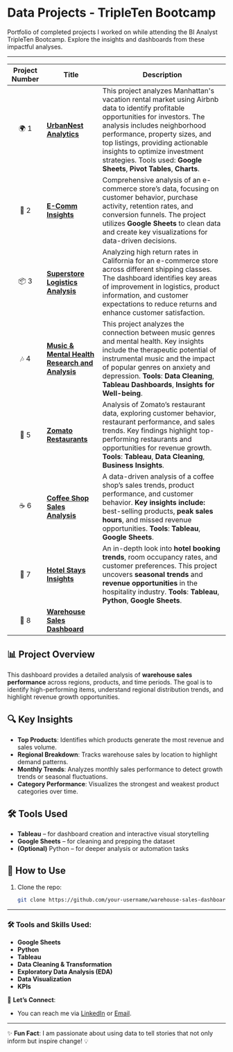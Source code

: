 # Data Projects - TripleTen Bootcamp

Portfolio of completed projects I worked on while attending the BI Analyst TripleTen Bootcamp. Explore the insights and dashboards from these impactful analyses.

---

| **Project Number** | **Title** | **Description** |
| :---------------: | ----------- | ------------ |
| 🌍 1 | [**UrbanNest Analytics**](https://docs.google.com/spreadsheets/d/1Cxh5BZZzvQIZ5wAb0TGzpXUaVOcipXXlkg3a5iDdfz4/edit?usp=sharing) | This project analyzes Manhattan's vacation rental market using Airbnb data to identify profitable opportunities for investors. The analysis includes neighborhood performance, property sizes, and top listings, providing actionable insights to optimize investment strategies. Tools used: **Google Sheets**, **Pivot Tables**, **Charts**. |
| 🛒 2 | [**E-Comm Insights**](https://docs.google.com/spreadsheets/d/1ZkFRRoC1LxGZjKQM1ZhiqVoGbdOZmQXi0pKvJ0yxo-I/edit?usp=sharing) | Comprehensive analysis of an e-commerce store’s data, focusing on customer behavior, purchase activity, retention rates, and conversion funnels. The project utilizes **Google Sheets** to clean data and create key visualizations for data-driven decisions. |
| 📦 3 | [**Superstore Logistics Analysis**](https://public.tableau.com/views/SuperstoreLogisticsAnalysis/Dashboard32?:language=en-US&:sid=&:redirect=auth&:display_count=n&:origin=viz_share_link) | Analyzing high return rates in California for an e-commerce store across different shipping classes. The dashboard identifies key areas of improvement in logistics, product information, and customer expectations to reduce returns and enhance customer satisfaction. |
| 🎶 4 | [**Music & Mental Health Research and Analysis**](https://public.tableau.com/views/MusicandMentalHealthPresentation/MusicandMentalHealth?:language=en-US&:sid=&:redirect=auth&:display_count=n&:origin=viz_share_link) | This project analyzes the connection between music genres and mental health. Key insights include the therapeutic potential of instrumental music and the impact of popular genres on anxiety and depression. **Tools**: **Data Cleaning**, **Tableau Dashboards**, **Insights for Well-being**. |
| 🍴 5 | [**Zomato Restaurants**](https://public.tableau.com/views/UpdatedZomatoAnalysis/ZomatosRestaurantAnalysis?:language=en-US&:sid=&:redirect=auth&:display_count=n&:origin=viz_share_link) | Analysis of Zomato’s restaurant data, exploring customer behavior, restaurant performance, and sales trends. Key findings highlight top-performing restaurants and opportunities for revenue growth. **Tools**: **Tableau**, **Data Cleaning**, **Business Insights**. |
| ☕ 6 | [**Coffee Shop Sales Analysis**](https://public.tableau.com/app/profile/tasha.curtis/viz/CoffeeShopDataset_17421543632310/Dashboard1?publish=yes) | A data-driven analysis of a coffee shop’s sales trends, product performance, and customer behavior. **Key insights include:** best-selling products, **peak sales hours**, and missed revenue opportunities. **Tools**: **Tableau**, **Google Sheets**. |
| 🏨 7 | [**Hotel Stays Insights**](https://public.tableau.com/views/HotelBooking_TLC/HotelManagementDashboard?%3Adisplay_static_image=y&%3Aembed=true&%3Aembed=y&%3Alanguage=en-US&publish=yes&%3AshowVizHome=n&%3AapiID=host0#navType=0&navSrc=Parse) | An in-depth look into **hotel booking trends**, room occupancy rates, and customer preferences. This project uncovers **seasonal trends** and **revenue opportunities** in the hospitality industry. **Tools**: **Tableau**, **Python**, **Google Sheets**. |
| 🏬 8 |  [**Warehouse Sales Dashboard**](https://public.tableau.com/app/profile/tasha.curtis/viz/Warehouse_Sales/Story1?publish=yes) |
## 📊 Project Overview
This dashboard provides a detailed analysis of **warehouse sales performance** across regions, products, and time periods. The goal is to identify high-performing items, understand regional distribution trends, and highlight revenue growth opportunities.
## 🔍 Key Insights
- **Top Products**: Identifies which products generate the most revenue and sales volume.
- **Regional Breakdown**: Tracks warehouse sales by location to highlight demand patterns.
- **Monthly Trends**: Analyzes monthly sales performance to detect growth trends or seasonal fluctuations.
- **Category Performance**: Visualizes the strongest and weakest product categories over time.
## 🛠️ Tools Used
- **Tableau** – for dashboard creation and interactive visual storytelling
- **Google Sheets** – for cleaning and prepping the dataset
- **(Optional)** Python – for deeper analysis or automation tasks


## 🚀 How to Use
1. Clone the repo:
   ```bash
   git clone https://github.com/your-username/warehouse-sales-dashboard.git

---

### 🛠️ Tools and Skills Used:
- **Google Sheets**
- **Python**  
- **Tableau**
- **Data Cleaning & Transformation**
- **Exploratory Data Analysis (EDA)**
- **Data Visualization**
- **KPIs**
 

📢 **Let’s Connect**:
- You can reach me via [LinkedIn](https://www.linkedin.com/in/tasha-curtis-9ba5864b/) or [Email](curtistasha@gmail.com).

---

✨ **Fun Fact**: I am passionate about using data to tell stories that not only inform but inspire change! 💡


